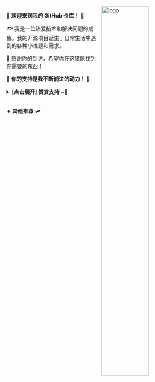 <img src="https://github-readme-stats.vercel.app/api?username=Kwonelee&show_icons=true&theme=Default&locale=cn&hide=prs&rank_icon=github" alt="logo" align="right" width="50%" />

🤖 **欢迎来到我的 GitHub 仓库！** 🚀

🐟️ 我是一位热爱技术和解决问题的咸鱼。我的开源项目诞生于日常生活中遇到的各种小难题和需求。

🎉 感谢你的到访，希望你在这里能找到你需要的东西！

🎁 **你的支持是我不断前进的动力！** 💖

<details><summary><strong> [点击展开] 赞赏支持 ~🧧</strong></summary>
> 

> 

> *我非常感谢您的赞赏和支持，它们将极大地激励我继续创新，持续产生有价值的工作。*
> - **TRC20:** `TDizmMPgy7cVUr5GsagkNGxyg2rJgf4FNf`
</details> 

✈️ **其他推荐** 🛩️
